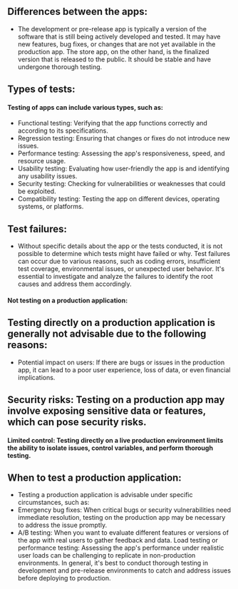 ## Differences between the apps:
* The development or pre-release app is typically a version of the software that is still being actively developed and tested. It may have new features, bug fixes, or changes that are not yet available in the production app. The store app, on the other hand, is the finalized version that is released to the public. It should be stable and have undergone thorough testing.
## Types of tests:
#### Testing of apps can include various types, such as:
* Functional testing: Verifying that the app functions correctly and according to its specifications.
* Regression testing: Ensuring that changes or fixes do not introduce new issues.
* Performance testing: Assessing the app's responsiveness, speed, and resource usage.
* Usability testing: Evaluating how user-friendly the app is and identifying any usability issues.
* Security testing: Checking for vulnerabilities or weaknesses that could be exploited.
* Compatibility testing: Testing the app on different devices, operating systems, or platforms.
## Test failures:
* Without specific details about the app or the tests conducted, it is not possible to determine which tests might have failed or why. Test failures can occur due to various reasons, such as coding errors, insufficient test coverage, environmental issues, or unexpected user behavior. It's essential to investigate and analyze the failures to identify the root causes and address them accordingly.
#### Not testing on a production application:
## Testing directly on a production application is generally not advisable due to the following reasons:
* Potential impact on users: If there are bugs or issues in the production app, it can lead to a poor user experience, loss of data, or even financial implications.
## Security risks: Testing on a production app may involve exposing sensitive data or features, which can pose security risks.
#### Limited control: Testing directly on a live production environment limits the ability to isolate issues, control variables, and perform thorough testing.
##  When to test a production application:
* Testing a production application is advisable under specific circumstances, such as:
* Emergency bug fixes: When critical bugs or security vulnerabilities need immediate resolution, testing on the production app may be necessary to address the issue promptly.
* A/B testing: When you want to evaluate different features or versions of the app with real users to gather feedback and data.
Load testing or performance testing: Assessing the app's performance under realistic user loads can be challenging to replicate in non-production environments.
In general, it's best to conduct thorough testing in development and pre-release environments to catch and address issues before deploying to production.
